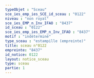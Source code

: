 ```yaml
---
typeObjet : "Sceau"
sce_ies_emp_ies_SCE_id_sceau : "0122"
niveau : "non royal"
sce_ies_EMP_n_Inv_IFAO : "8437"
id_sceau : "0122"
sce_ies_emp_ies_EMP_n_Inv_IFAO : "8437"
motif : "indéterminé"
type_sceau : "estampille (empreinte)"
title: sceau n°0122
empreinte: "8437"
id_notice: 0122
layout: notice_sceau
type: sceau
partie: 1
---
```

